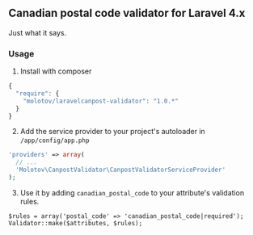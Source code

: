## Canadian postal code validator for Laravel 4.x

Just what it says.

### Usage

1) Install with composer

```js
{
  "require": {
    "molotov/laravelcanpost-validator": "1.0.*"
  }
}
```

2) Add the service provider to your project's autoloader in `/app/config/app.php`

```php
'providers' => array(
  // ...
  'Molotov\CanpostValidator\CanpostValidatorServiceProvider'
);
```

3) Use it by adding `canadian_postal_code` to your attribute's validation rules.

```
$rules = array('postal_code' => 'canadian_postal_code|required');
Validator::make($attributes, $rules);
```

